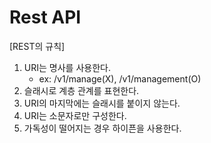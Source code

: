 # Rest API

[REST의 규칙]

1. URI는 명사를 사용한다.
   - ex: /v1/manage(X), /v1/management(O) 
3. 슬래시로 계층 관계를 표현한다.
4. URI의 마지막에는 슬래시를 붙이지 않는다.
5. URI는 소문자로만 구성한다.
6. 가독성이 떨어지는 경우 하이픈을 사용한다.

